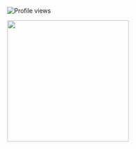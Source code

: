 ![Profile views](https://komarev.com/ghpvc/?username=dimlycore&color=A3AFCC)

<img src="https://i.ibb.co/FLhY7vKK/7cd5c8384a119f2eacf181b3f02d63b1.gif" width="280">

<!--
**dimlycore/dimlycore** is a ✨ _special_ ✨ repository because its `README.md` (this file) appears on your GitHub profile.

Here are some ideas to get you started:

- 🔭 I’m currently working on ...
- 🌱 I’m currently learning ...
- 👯 I’m looking to collaborate on ...
- 🤔 I’m looking for help with ...
- 💬 Ask me about ...
- 📫 How to reach me: ...
- 😄 Pronouns: ...
- ⚡ Fun fact: ...
-->
